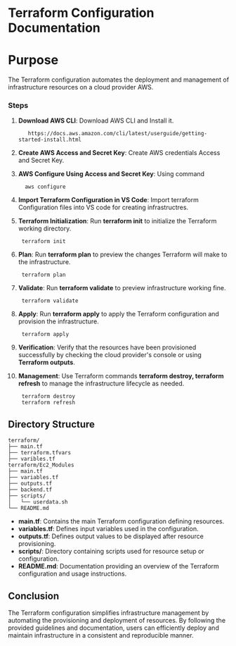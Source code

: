 # Terraform Configuration Documentation

# Purpose

The Terraform configuration automates the deployment and management of infrastructure resources on a cloud provider AWS.


### Steps

1. **Download AWS CLI**:        Download AWS CLI and Install it.

          https://docs.aws.amazon.com/cli/latest/userguide/getting-started-install.html
   
2. **Create AWS Access and Secret Key**: Create AWS credentials Access and Secret Key.


3. **AWS Configure Using Access and Secret Key**: Using command
  
         aws configure
   
4. **Import Terraform Configuration in VS Code**: Import terraform Configuration files into VS code for creating infrastructres.

5. **Terraform Initialization**: Run **terraform init** to initialize the Terraform working directory.

        terraform init
   
6. **Plan**: Run **terraform plan** to preview the changes Terraform will make to the infrastructure.

        terraform plan
    
7. **Validate**: Run **terraform validate** to preview infrastructure working fine.

        terraform validate
    
8. **Apply**: Run **terraform apply** to apply the Terraform configuration and provision the infrastructure.

        terraform apply
   
9. **Verification**: Verify that the resources have been provisioned successfully by checking the cloud provider's console or using **Terraform outputs**.
    
10. **Management**: Use Terraform commands **terraform destroy, terraform refresh** to manage the infrastructure lifecycle as needed.

         terraform destroy
         terraform refresh



## Directory Structure

```
terraform/
├── main.tf
├── terraform.tfvars
├── varibles.tf
terraform/Ec2_Modules
├── main.tf
├── variables.tf
├── outputs.tf
├── backend.tf
├── scripts/
│   └── userdata.sh
└── README.md
```

- **main.tf**: Contains the main Terraform configuration defining resources.
- **variables.tf**: Defines input variables used in the configuration.
- **outputs.tf**: Defines output values to be displayed after resource provisioning.
- **scripts/**: Directory containing scripts used for resource setup or configuration.
- **README.md**: Documentation providing an overview of the Terraform configuration and usage instructions.


## Conclusion

The Terraform configuration simplifies infrastructure management by automating the provisioning and deployment of resources. By following the provided guidelines and documentation, users can efficiently deploy and maintain infrastructure in a consistent and reproducible manner.


